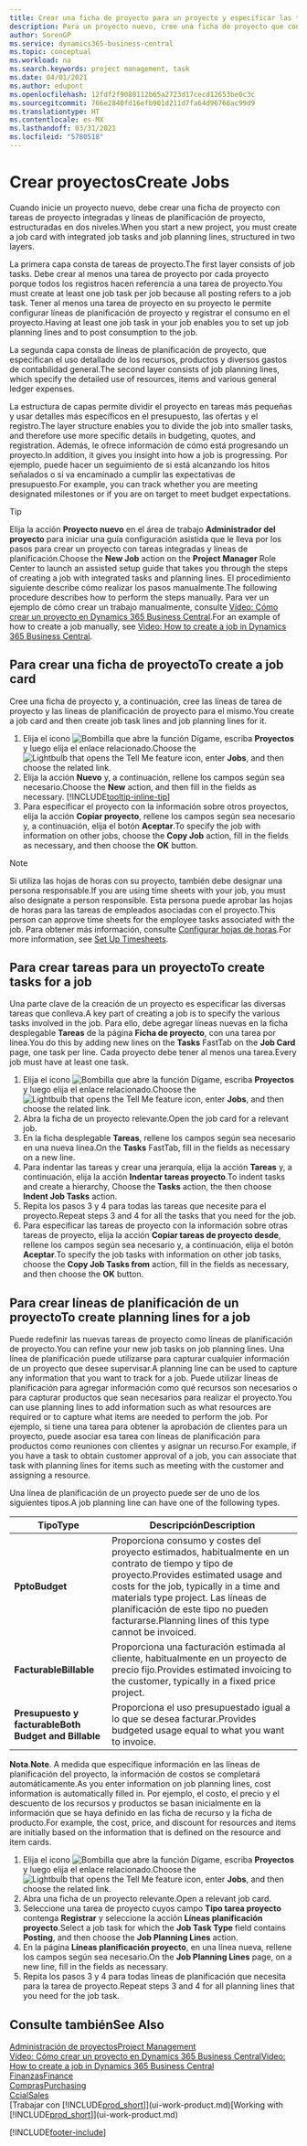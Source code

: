 ```yaml
---
title: Crear una ficha de proyecto para un proyecto y especificar las tareas | Documentos de Microsoft
description: Para un proyecto nuevo, cree una ficha de proyecto que contenga tareas y líneas de planificación, como ayuda para administrar el progreso y los presupuestos.
author: SorenGP
ms.service: dynamics365-business-central
ms.topic: conceptual
ms.workload: na
ms.search.keywords: project management, task
ms.date: 04/01/2021
ms.author: edupont
ms.openlocfilehash: 12fdf2f9080112b65a2723d17cecd12653be0c3c
ms.sourcegitcommit: 766e2840fd16efb901d211d7fa64d96766ac99d9
ms.translationtype: HT
ms.contentlocale: es-MX
ms.lasthandoff: 03/31/2021
ms.locfileid: "5780518"
---
```

# <a name="create-jobs"></a><span data-ttu-id="e5b52-103">Crear proyectos</span><span class="sxs-lookup"><span data-stu-id="e5b52-103">Create Jobs</span></span>
<span data-ttu-id="e5b52-104">Cuando inicie un proyecto nuevo, debe crear una ficha de proyecto con tareas de proyecto integradas y líneas de planificación de proyecto, estructuradas en dos niveles.</span><span class="sxs-lookup"><span data-stu-id="e5b52-104">When you start a new project, you must create a job card with integrated job tasks and job planning lines, structured in two layers.</span></span>  

<span data-ttu-id="e5b52-105">La primera capa consta de tareas de proyecto.</span><span class="sxs-lookup"><span data-stu-id="e5b52-105">The first layer consists of job tasks.</span></span> <span data-ttu-id="e5b52-106">Debe crear al menos una tarea de proyecto por cada proyecto porque todos los registros hacen referencia a una tarea de proyecto.</span><span class="sxs-lookup"><span data-stu-id="e5b52-106">You must create at least one job task per job because all posting refers to a job task.</span></span> <span data-ttu-id="e5b52-107">Tener al menos una tarea de proyecto en su proyecto le permite configurar líneas de planificación de proyecto y registrar el consumo en el proyecto.</span><span class="sxs-lookup"><span data-stu-id="e5b52-107">Having at least one job task in your job enables you to set up job planning lines and to post consumption to the job.</span></span>

<span data-ttu-id="e5b52-108">La segunda capa consta de líneas de planificación de proyecto, que especifican el uso detallado de los recursos, productos y diversos gastos de contabilidad general.</span><span class="sxs-lookup"><span data-stu-id="e5b52-108">The second layer consists of job planning lines, which specify the detailed use of resources, items and various general ledger expenses.</span></span>

<span data-ttu-id="e5b52-109">La estructura de capas permite dividir el proyecto en tareas más pequeñas y usar detalles más específicos en el presupuesto, las ofertas y el registro.</span><span class="sxs-lookup"><span data-stu-id="e5b52-109">The layer structure enables you to divide the job into smaller tasks, and therefore use more specific details in budgeting, quotes, and registration.</span></span> <span data-ttu-id="e5b52-110">Además, le ofrece información de cómo está progresando un proyecto.</span><span class="sxs-lookup"><span data-stu-id="e5b52-110">In addition, it gives you insight into how a job is progressing.</span></span> <span data-ttu-id="e5b52-111">Por ejemplo, puede hacer un seguimiento de si está alcanzando los hitos señalados o si va encaminado a cumplir las expectativas de presupuesto.</span><span class="sxs-lookup"><span data-stu-id="e5b52-111">For example, you can track whether you are meeting designated milestones or if you are on target to meet budget expectations.</span></span>

> [!TIP]
> <span data-ttu-id="e5b52-112">Elija la acción **Proyecto nuevo** en el área de trabajo **Administrador del proyecto** para iniciar una guía configuración asistida que le lleva por los pasos para crear un proyecto con tareas integradas y líneas de planificación.</span><span class="sxs-lookup"><span data-stu-id="e5b52-112">Choose the **New Job** action on the **Project Manager** Role Center to launch an assisted setup guide that takes you through the steps of creating a job with integrated tasks and planning lines.</span></span> <span data-ttu-id="e5b52-113">El procedimiento siguiente describe cómo realizar los pasos manualmente.</span><span class="sxs-lookup"><span data-stu-id="e5b52-113">The following procedure describes how to perform the steps manually.</span></span> <span data-ttu-id="e5b52-114">Para ver un ejemplo de cómo crear un trabajo manualmente, consulte [Vídeo: Cómo crear un proyecto en Dynamics 365 Business Central](https://www.youtube.com/watch?v=VqaPWr7BWmw).</span><span class="sxs-lookup"><span data-stu-id="e5b52-114">For an example of how to create a job manually, see [Video: How to create a job in Dynamics 365 Business Central](https://www.youtube.com/watch?v=VqaPWr7BWmw).</span></span>

## <a name="to-create-a-job-card"></a><span data-ttu-id="e5b52-115">Para crear una ficha de proyecto</span><span class="sxs-lookup"><span data-stu-id="e5b52-115">To create a job card</span></span>
<span data-ttu-id="e5b52-116">Cree una ficha de proyecto y, a continuación, cree las líneas de tarea de proyecto y las líneas de planificación de proyecto para el mismo.</span><span class="sxs-lookup"><span data-stu-id="e5b52-116">You create a job card and then create job task lines and job planning lines for it.</span></span>

1. <span data-ttu-id="e5b52-117">Elija el icono ![Bombilla que abre la función Dígame](media/ui-search/search_small.png "Dígame qué desea hacer"), escriba **Proyectos** y luego elija el enlace relacionado.</span><span class="sxs-lookup"><span data-stu-id="e5b52-117">Choose the ![Lightbulb that opens the Tell Me feature](media/ui-search/search_small.png "Tell me what you want to do") icon, enter **Jobs**, and then choose the related link.</span></span>  
2. <span data-ttu-id="e5b52-118">Elija la acción **Nuevo** y, a continuación, rellene los campos según sea necesario.</span><span class="sxs-lookup"><span data-stu-id="e5b52-118">Choose the **New** action, and then fill in the fields as necessary.</span></span> [!INCLUDE[tooltip-inline-tip](includes/tooltip-inline-tip_md.md)]
3. <span data-ttu-id="e5b52-119">Para especificar el proyecto con la información sobre otros proyectos, elija la acción **Copiar proyecto**, rellene los campos según sea necesario y, a continuación, elija el botón **Aceptar**.</span><span class="sxs-lookup"><span data-stu-id="e5b52-119">To specify the job with information on other jobs, choose the **Copy Job** action, fill in the fields as necessary, and then choose the **OK** button.</span></span>

> [!NOTE]  
>   <span data-ttu-id="e5b52-120">Si utiliza las hojas de horas con su proyecto, también debe designar una persona responsable.</span><span class="sxs-lookup"><span data-stu-id="e5b52-120">If you are using time sheets with your job, you must also designate a person responsible.</span></span> <span data-ttu-id="e5b52-121">Esta persona puede aprobar las hojas de horas para las tareas de empleados asociadas con el proyecto.</span><span class="sxs-lookup"><span data-stu-id="e5b52-121">This person can approve time sheets for the employee tasks associated with the job.</span></span> <span data-ttu-id="e5b52-122">Para obtener más información, consulte [Configurar hojas de horas](projects-how-setup-time-sheets.md).</span><span class="sxs-lookup"><span data-stu-id="e5b52-122">For more information, see [Set Up Timesheets](projects-how-setup-time-sheets.md).</span></span>

## <a name="to-create-tasks-for-a-job"></a><span data-ttu-id="e5b52-123">Para crear tareas para un proyecto</span><span class="sxs-lookup"><span data-stu-id="e5b52-123">To create tasks for a job</span></span>
<span data-ttu-id="e5b52-124">Una parte clave de la creación de un proyecto es especificar las diversas tareas que conlleva.</span><span class="sxs-lookup"><span data-stu-id="e5b52-124">A key part of creating a job is to specify the various tasks involved in the job.</span></span> <span data-ttu-id="e5b52-125">Para ello, debe agregar líneas nuevas en la ficha desplegable **Tareas** de la página **Ficha de proyecto**, con una tarea por línea.</span><span class="sxs-lookup"><span data-stu-id="e5b52-125">You do this by adding new lines on the **Tasks** FastTab on the **Job Card** page, one task per line.</span></span> <span data-ttu-id="e5b52-126">Cada proyecto debe tener al menos una tarea.</span><span class="sxs-lookup"><span data-stu-id="e5b52-126">Every job must have at least one task.</span></span>

1. <span data-ttu-id="e5b52-127">Elija el icono ![Bombilla que abre la función Dígame](media/ui-search/search_small.png "Dígame qué desea hacer"), escriba **Proyectos** y luego elija el enlace relacionado.</span><span class="sxs-lookup"><span data-stu-id="e5b52-127">Choose the ![Lightbulb that opens the Tell Me feature](media/ui-search/search_small.png "Tell me what you want to do") icon, enter **Jobs**, and then choose the related link.</span></span>
2. <span data-ttu-id="e5b52-128">Abra la ficha de un proyecto relevante.</span><span class="sxs-lookup"><span data-stu-id="e5b52-128">Open the job card for a relevant job.</span></span>
3. <span data-ttu-id="e5b52-129">En la ficha desplegable **Tareas**, rellene los campos según sea necesario en una nueva línea.</span><span class="sxs-lookup"><span data-stu-id="e5b52-129">On the **Tasks** FastTab, fill in the fields as necessary on a new line.</span></span>
4. <span data-ttu-id="e5b52-130">Para indentar las tareas y crear una jerarquía, elija la acción **Tareas** y, a continuación, elija la acción **Indentar tareas proyecto**.</span><span class="sxs-lookup"><span data-stu-id="e5b52-130">To indent tasks and create a hierarchy, Choose the **Tasks** action, the then choose **Indent Job Tasks** action.</span></span>
5. <span data-ttu-id="e5b52-131">Repita los pasos 3 y 4 para todas las tareas que necesite para el proyecto.</span><span class="sxs-lookup"><span data-stu-id="e5b52-131">Repeat steps 3 and 4 for all the tasks that you need for the job.</span></span>
6. <span data-ttu-id="e5b52-132">Para especificar las tareas de proyecto con la información sobre otras tareas de proyecto, elija la acción **Copiar tareas de proyecto desde**, rellene los campos según sea necesario y, a continuación, elija el botón **Aceptar**.</span><span class="sxs-lookup"><span data-stu-id="e5b52-132">To specify the job tasks with information on other job tasks, choose the **Copy Job Tasks from** action, fill in the fields as necessary, and then choose the **OK** button.</span></span>

## <a name="to-create-planning-lines-for-a-job"></a><span data-ttu-id="e5b52-133">Para crear líneas de planificación de un proyecto</span><span class="sxs-lookup"><span data-stu-id="e5b52-133">To create planning lines for a job</span></span>
<span data-ttu-id="e5b52-134">Puede redefinir las nuevas tareas de proyecto como líneas de planificación de proyecto.</span><span class="sxs-lookup"><span data-stu-id="e5b52-134">You can refine your new job tasks on job planning lines.</span></span> <span data-ttu-id="e5b52-135">Una línea de planificación puede utilizarse para capturar cualquier información de un proyecto que desee supervisar.</span><span class="sxs-lookup"><span data-stu-id="e5b52-135">A planning line can be used to capture any information that you want to track for a job.</span></span> <span data-ttu-id="e5b52-136">Puede utilizar líneas de planificación para agregar información como qué recursos son necesarios o para capturar productos que sean necesarios para realizar el proyecto.</span><span class="sxs-lookup"><span data-stu-id="e5b52-136">You can use planning lines to add information such as what resources are required or to capture what items are needed to perform the job.</span></span> <span data-ttu-id="e5b52-137">Por ejemplo, si tiene una tarea para obtener la aprobación de clientes para un proyecto, puede asociar esa tarea con líneas de planificación para productos como reuniones con clientes y asignar un recurso.</span><span class="sxs-lookup"><span data-stu-id="e5b52-137">For example, if you have a task to obtain customer approval of a job, you can associate that task with planning lines for items such as meeting with the customer and assigning a resource.</span></span>  

<span data-ttu-id="e5b52-138">Una línea de planificación de un proyecto puede ser de uno de los siguientes tipos.</span><span class="sxs-lookup"><span data-stu-id="e5b52-138">A job planning line can have one of the following types.</span></span>  

| <span data-ttu-id="e5b52-139">Tipo</span><span class="sxs-lookup"><span data-stu-id="e5b52-139">Type</span></span> | <span data-ttu-id="e5b52-140">Descripción</span><span class="sxs-lookup"><span data-stu-id="e5b52-140">Description</span></span> |
| --- | --- |
| <span data-ttu-id="e5b52-141">**Ppto**</span><span class="sxs-lookup"><span data-stu-id="e5b52-141">**Budget**</span></span> |<span data-ttu-id="e5b52-142">Proporciona consumo y costes del proyecto estimados, habitualmente en un contrato de tiempo y tipo de proyecto.</span><span class="sxs-lookup"><span data-stu-id="e5b52-142">Provides estimated usage and costs for the job, typically in a time and materials type project.</span></span> <span data-ttu-id="e5b52-143">Las líneas de planificación de este tipo no pueden facturarse.</span><span class="sxs-lookup"><span data-stu-id="e5b52-143">Planning lines of this type cannot be invoiced.</span></span> |
| <span data-ttu-id="e5b52-144">**Facturable**</span><span class="sxs-lookup"><span data-stu-id="e5b52-144">**Billable**</span></span> |<span data-ttu-id="e5b52-145">Proporciona una facturación estimada al cliente, habitualmente en un proyecto de precio fijo.</span><span class="sxs-lookup"><span data-stu-id="e5b52-145">Provides estimated invoicing to the customer, typically in a fixed price project.</span></span> |
| <span data-ttu-id="e5b52-146">**Presupuesto y facturable**</span><span class="sxs-lookup"><span data-stu-id="e5b52-146">**Both Budget and Billable**</span></span> |<span data-ttu-id="e5b52-147">Proporciona el uso presupuestado igual a lo que se desea facturar.</span><span class="sxs-lookup"><span data-stu-id="e5b52-147">Provides budgeted usage equal to what you want to invoice.</span></span> |

<span data-ttu-id="e5b52-148">**Nota**.</span><span class="sxs-lookup"><span data-stu-id="e5b52-148">**Note**.</span></span> <span data-ttu-id="e5b52-149">A medida que especifique información en las líneas de planificación del proyecto, la información de costos se completará automáticamente.</span><span class="sxs-lookup"><span data-stu-id="e5b52-149">As you enter information on job planning lines, cost information is automatically filled in.</span></span> <span data-ttu-id="e5b52-150">Por ejemplo, el costo, el precio y el descuento de los recursos y productos se basan inicialmente en la información que se haya definido en las ficha de recurso y la ficha de producto.</span><span class="sxs-lookup"><span data-stu-id="e5b52-150">For example, the cost, price, and discount for resources and items are initially based on the information that is defined on the resource and item cards.</span></span>

1. <span data-ttu-id="e5b52-151">Elija el icono ![Bombilla que abre la función Dígame](media/ui-search/search_small.png "Dígame qué desea hacer"), escriba **Proyectos** y luego elija el enlace relacionado.</span><span class="sxs-lookup"><span data-stu-id="e5b52-151">Choose the ![Lightbulb that opens the Tell Me feature](media/ui-search/search_small.png "Tell me what you want to do") icon, enter **Jobs**, and then choose the related link.</span></span>
2. <span data-ttu-id="e5b52-152">Abra una ficha de un proyecto relevante.</span><span class="sxs-lookup"><span data-stu-id="e5b52-152">Open a relevant job card.</span></span>
3. <span data-ttu-id="e5b52-153">Seleccione una tarea de proyecto cuyos campo **Tipo tarea proyecto** contenga **Registrar** y seleccione la acción **Líneas planificación proyecto**.</span><span class="sxs-lookup"><span data-stu-id="e5b52-153">Select a job task for which the **Job Task Type** field contains **Posting**, and then choose the **Job Planning Lines** action.</span></span>  
4. <span data-ttu-id="e5b52-154">En la página **Líneas planificación proyecto**, en una línea nueva, rellene los campos según sea necesario.</span><span class="sxs-lookup"><span data-stu-id="e5b52-154">On the **Job Planning Lines** page, on a new line, fill in the fields as necessary.</span></span>
5. <span data-ttu-id="e5b52-155">Repita los pasos 3 y 4 para todas líneas de planificación que necesita para la tarea de proyecto.</span><span class="sxs-lookup"><span data-stu-id="e5b52-155">Repeat steps 3 and 4 for all planning lines that you need for the job task.</span></span>

## <a name="see-also"></a><span data-ttu-id="e5b52-156">Consulte también</span><span class="sxs-lookup"><span data-stu-id="e5b52-156">See Also</span></span>

[<span data-ttu-id="e5b52-157">Administración de proyectos</span><span class="sxs-lookup"><span data-stu-id="e5b52-157">Project Management</span></span>](projects-manage-projects.md)  
[<span data-ttu-id="e5b52-158">Vídeo: Cómo crear un proyecto en Dynamics 365 Business Central</span><span class="sxs-lookup"><span data-stu-id="e5b52-158">Video: How to create a job in Dynamics 365 Business Central</span></span>](https://www.youtube.com/watch?v=VqaPWr7BWmw)  
[<span data-ttu-id="e5b52-159">Finanzas</span><span class="sxs-lookup"><span data-stu-id="e5b52-159">Finance</span></span>](finance.md)  
[<span data-ttu-id="e5b52-160">Compras</span><span class="sxs-lookup"><span data-stu-id="e5b52-160">Purchasing</span></span>](purchasing-manage-purchasing.md)  
[<span data-ttu-id="e5b52-161">Ccial</span><span class="sxs-lookup"><span data-stu-id="e5b52-161">Sales</span></span>](sales-manage-sales.md)  
<span data-ttu-id="e5b52-162">[Trabajar con [!INCLUDE[prod_short](includes/prod_short.md)]](ui-work-product.md)</span><span class="sxs-lookup"><span data-stu-id="e5b52-162">[Working with [!INCLUDE[prod_short](includes/prod_short.md)]](ui-work-product.md)</span></span>  


[!INCLUDE[footer-include](includes/footer-banner.md)]